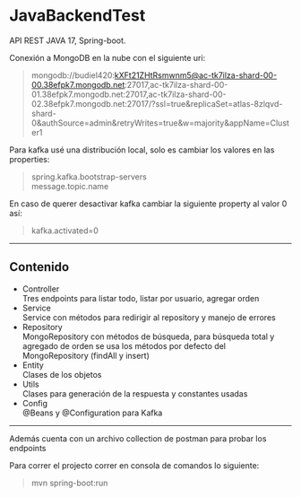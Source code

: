 # JavaBackendTest


API REST JAVA 17, Spring-boot.

Conexión a MongoDB en la nube con el siguiente uri:  
> mongodb://budiel420:kXFt21ZHtRsmwnm5@ac-tk7ilza-shard-00-00.38efpk7.mongodb.net:27017,ac-tk7ilza-shard-00-01.38efpk7.mongodb.net:27017,ac-tk7ilza-shard-00-02.38efpk7.mongodb.net:27017/?ssl=true&replicaSet=atlas-8zlqvd-shard-0&authSource=admin&retryWrites=true&w=majority&appName=Cluster1
> 
Para kafka usé una distribución local, solo es cambiar los valores en las properties:  
>spring.kafka.bootstrap-servers   
message.topic.name
>  
En caso de querer desactivar kafka cambiar la siguiente property al valor 0 así:
>kafka.activated=0
> 

---
## Contenido
- Controller   
    Tres endpoints para listar todo, listar por usuario, agregar orden
- Service  
    Service con métodos para redirigir al repository y manejo de errores
- Repository  
    MongoRepository con métodos de búsqueda, para búsqueda total y agregado de orden se usa los métodos por defecto del MongoRepository (findAll y insert)
- Entity  
    Clases de los objetos
- Utils  
    Clases para generación de la respuesta y constantes usadas
- Config  
    @Beans y @Configuration para Kafka   
---
Además cuenta con un archivo collection de postman para probar los endpoints

Para correr el projecto correr en consola de comandos lo siguiente:  
>mvn spring-boot:run
> 
